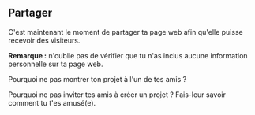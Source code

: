 ## Partager

C'est maintenant le moment de partager ta page web afin qu'elle puisse recevoir des visiteurs.

**Remarque :** n'oublie pas de vérifier que tu n'as inclus aucune information personnelle sur ta page web.

Pourquoi ne pas montrer ton projet à l'un de tes amis ?

Pourquoi ne pas inviter tes amis à créer un projet ? Fais-leur savoir comment tu t'es amusé(e).

